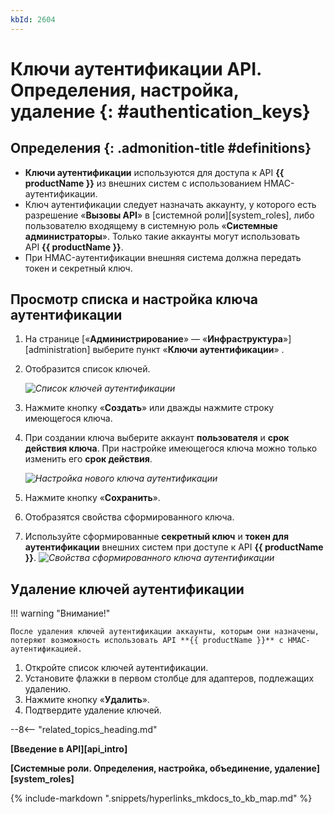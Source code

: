 ```yaml
---
kbId: 2604
---
```


# Ключи аутентификации API. Определения, настройка, удаление {: #authentication_keys}

<div class="admonition question" markdown="block">

## Определения {: .admonition-title #definitions}

- **Ключи аутентификации** используются для доступа к API **{{ productName }}** из внешних систем с использованием HMAC-аутентификации.
- Ключ аутентификации следует назначать аккаунту, у которого есть разрешение «**Вызовы API**» в [системной роли][system_roles], либо пользователю входящему в системную роль «**Системные администраторы**». Только такие аккаунты могут использовать API **{{ productName }}**.
- При HMAC-аутентификации внешняя система должна передать токен и секретный ключ.

</div>

## Просмотр списка и настройка ключа аутентификации

1. На странице [«**Администрирование**» — «**Инфраструктура**»][administration] выберите пункт «**Ключи аутентификации**» <i class="fa-light  fal  fa-lock-keyhole ">‌</i>.
2. Отобразится список ключей.

    _![Список ключей аутентификации](authentication_key_list.png)_

3. Нажмите кнопку «**Создать**» или дважды нажмите строку имеющегося ключа.
4. При создании ключа выберите аккаунт **пользователя** и **срок действия ключа**. При настройке имеющегося ключа можно только изменить его **срок действия**.

    _![Настройка нового ключа аутентификации](authentication_key_settings.png)_

5. Нажмите кнопку «**Сохранить**».
6. Отобразятся свойства сформированного ключа.
7. Используйте сформированные **секретный ключ** и **токен для аутентификации** внешних систем при доступе к API **{{ productName }}**.
_![Свойства сформированного ключа аутентификации](authentication_key_properties.png)_

## Удаление ключей аутентификации

!!! warning "Внимание!"

    После удаления ключей аутентификации аккаунты, которым они назначены, потеряют возможность использовать API **{{ productName }}** с HMAC-аутентификацией.

1. Откройте список ключей аутентификации.
2. Установите флажки в первом столбце для адаптеров, подлежащих удалению.
3. Нажмите кнопку «**Удалить**».
4. Подтвердите удаление ключей.

--8<-- "related_topics_heading.md"

**[Введение в API][api_intro]**

**[Системные роли. Определения, настройка, объединение, удаление][system_roles]**

{% include-markdown ".snippets/hyperlinks_mkdocs_to_kb_map.md" %}

